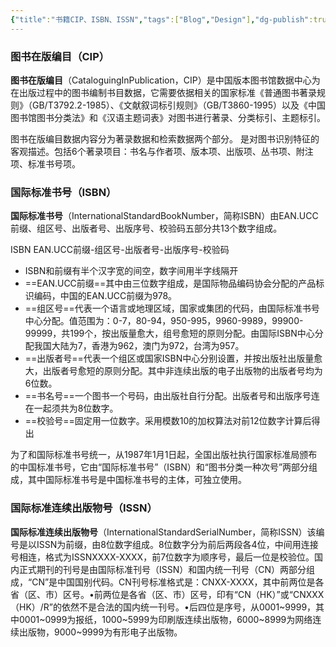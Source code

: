 ```yaml
---
{"title":"书籍CIP、ISBN、ISSN","tags":["Blog","Design"],"dg-publish":true,"dg-note-icon":5,"permalink":"/🌗Theory_理论/DesignBook/书籍CIP、ISBN、ISSN/","dgPassFrontmatter":true,"noteIcon":5,"created":"2024-09-26T16:13:29.284+08:00","updated":"2024-10-31T08:48:53.277+08:00"}
---
```


### 图书在版编目（CIP）
**图书在版编目**（CataloguingInPublication，CIP）是中国版本图书馆数据中心为在出版过程中的图书编制书目数据，它需要依据相关的国家标准《普通图书著录规则》（GB/T3792.2-1985）、《文献叙词标引规则》（GB/T3860-1995）以及《中国图书馆图书分类法》和《汉语主题词表》对图书进行著录、分类标引、主题标引。

图书在版编目数据内容分为著录数据和检索数据两个部分。
是对图书识别特征的客观描述。包括6个著录项目：书名与作者项、版本项、出版项、丛书项、附注项、标准书号项。

### 国际标准书号（ISBN）
**国际标准书号**（InternationalStandardBookNumber，简称ISBN）由EAN.UCC前缀、组区号、出版者号、出版序号、校验码五部分共13个数字组成。

ISBN EAN.UCC前缀-组区号-出版者号-出版序号-校验码
- ISBN和前缀有半个汉字宽的间空，数字间用半字线隔开
- ==EAN.UCC前缀==其中由三位数字组成，是国际物品编码协会分配的产品标识编码，中国的EAN.UCC前缀为978。
- ==组区号==代表一个语言或地理区域，国家或集团的代码，由国际标准书号中心分配。值范围为：0-7，80-94，950-995，9960-9989，99900-99999，共199个，按出版量愈大，组号愈短的原则分配。由国际ISBN中心分配我国大陆为7，香港为962，澳门为972，台湾为957。
- ==出版者号==代表一个组区或国家ISBN中心分别设置，并按出版社出版量愈大，出版者号愈短的原则分配。其中非连续出版的电子出版物的出版者号均为6位数。
- ==书名号==一个图书一个号码，由出版社自行分配。出版者号和出版序号连在一起须共为8位数字。
- ==校验号==固定用一位数字。采用模数10的加权算法对前12位数字计算后得出

为了和国际标准书号统一，从1987年1月1日起，全国出版社执行国家标准局颁布的中国标准书号，它由“国际标准书号”（ISBN）和“图书分类一种次号”两部分组成，其中国际标准书号是中国标准书号的主体，可独立使用。

### 国际标准连续出版物号（ISSN）
**国际标准连续出版物号**（InternationalStandardSerialNumber，简称ISSN）该编号是以ISSN为前缀，由8位数字组成。8位数字分为前后两段各4位，中间用连接号相连，格式为ISSNXXXX-XXXX，前7位数字为顺序号，最后一位是校验位。国内正式期刊的刊号是由国际标准刊号（ISSN）和国内统一刊号（CN）两部分组成，“CN”是中国国别代码。CN刊号标准格式是：CNXX-XXXX，其中前两位是各省（区、市）区号。•前两位是各省（区、市）区号，印有“CN（HK）”或“CNXXX（HK）/R”的依然不是合法的国内统一刊号。•后四位是序号，从0001~9999，其中0001~0999为报纸，1000~5999为印刷版连续出版物，6000~8999为网络连续出版物，9000~9999为有形电子出版物。